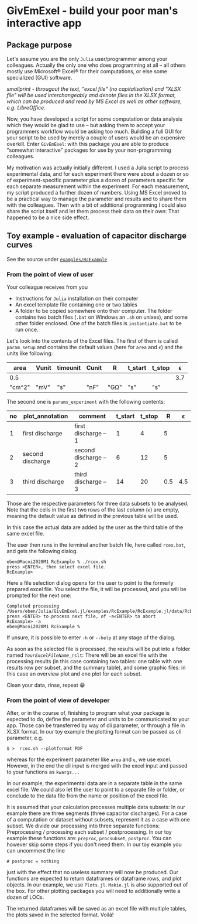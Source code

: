 # GivEmExel - build your poor man's interactive app

## Package purpose

Let's assume you are the only `Julia`  user/programmer among your colleagues. Actually the only one who does programming at all – all others mostly use Microsoft® Excel® for their computations, or else some specialized (GUI) software. 

*smallprint - througout the text, "excel file" (no capitalisation) and "XLSX file" will be used interchangeably and denote files in the XLSX format, which can be produced and read by MS Excel as well as other software, e.g. LibreOffice.*

Now, you have developed a script for some computation or data analysis which they would be glad to use – but asking them to accept your programmers workflow would be asking too much. Building a full GUI for your script to be used by merely a couple of users would be an expensive overkill. Enter `GivEmExel`: with this package you are able to produce "somewhat interactive" packages for use by your non-programming colleagues.

My motivation was actually initially different. I used a Julia script to process experimental data, and for each experiment there were about a dozen or so of experiment-specific parameter plus a dozen of parameters specific for each separate measurement within the experiment. For each measurement, my script produced a further dozen of numbers. Using MS Excel proved to be a practical way to manage the parameter and results and to share them with the colleagues. Then with a bit of additional programming I could also share the script itself and let them process their data on their own: That happened to be a nice side effect.

## Toy example - evaluation of capacitor discharge curves

See the source under [`examples/RcExample`](https://github.com/Eben60/GivEmExel.jl/tree/main/examples/RcExample)

### From the point of view of user

Your colleague receives from you
* Instructions for `Julia` installation on their computer
* An excel template file containing one or two tables
* A folder to be copied somewhere onto their computer. The folder contains two batch files (`.bat` on Windows an `.sh` on unixes), and some other folder enclosed. One of the batch files is `instantiate.bat` to be run once.

Let's look into the contents of the Excel files. The first of them is called `param_setup` and contains the default values (here for `area` and `ϵ`) and the units like following:

area|Vunit|timeunit|Cunit|R|t_start|t_stop|ϵ
---|---|---|---|---|---|---|---
0.5|||||||3.7
"cm^2"|"mV"|"s"|"nF"|"GΩ"|"s"|"s"|

The second one is `params_experiment` with the following contents:

no|plot_annotation|comment|t_start|t_stop|R|ϵ
---|---|---|---|---|---|---
1|first discharge|first discharge – 1|1|4|5|
2|second discharge|second discharge – 2|6|12|5|
3|third discharge|third discharge – 3|14|20|0.5|4.5

Those are the respective parameters for three data subsets to be analysed. Note that the cells in the first two rows of the last column (`ϵ`) are empty, meaning the default value as defined in the previous table will be used.

In this case the actual data are added by the user as the third table of the same excel file.

The user then runs in the terminal another batch file, here called `rcex.bat`, and gets the following dialog.

```
eben@Macni2020M1 RcExample % ./rcex.sh 
press <ENTER>, then select excel file.
RcExample> 
```
Here a file selection dialog opens for the user to point to the formerly prepared excel file. You select the file, it will be processed, and you will be prompted for the next one:

```
Completed processing /Users/eben/Julia/GivEmExel.jl/examples/RcExample/RcExample.jl/data/RcExampleData.xlsx
press <ENTER> to process next file, of -a<ENTER> to abort 
RcExample> -a
eben@Macni2020M1 RcExample % 
```

If unsure, it is possible to enter `-h` or `--help` at any stage of the dialog.

As soon as the selected file is processed, the results will be put into a folder named *`YourExcelFileName`*`_rslt`: There will be an excel file with the processing results (in this case containing two tables: one table with one results row per subset, and the summary table), and some graphic files: in this case an overview plot and one plot for each subset.

Clean your data, rinse, repeat 😁

### From the point of view of developer

After, or in the course of, finishing to program what your package is expected to do, define the parameter and units to be communicated to your app. Those can be transferred by way of cli parameter, or through a file in XLSX format. In our toy example the plotting format can be passed as cli parameter, e.g.
```
$ >  rcex.sh --plotformat PDF
```
whereas for the experiment parameter like `area` and `ϵ`, we use excel. However, in the end the cli input is merged with the excel input and passed to your functions as `kwargs...`

In our example, the experimental data are in a separate table in the same excel file. We could also let the user to point to a separate file or folder, or conclude to the data file from the name or position of the excel file.

It is assumed that your calculation processes multiple data subsets: In our example there are three segments (three capacitor discharges). For a case of a computation or dataset without subsets, represent it as a case with one subset. We divide our processing into three separate functions: Preprocessing / processing each subset / postprocessing. In our toy example these functions are: `preproc`, `procsubset`, `postproc`. You can however skip some steps if you don't need them. In our toy example you can uncomment the line 
```
# postproc = nothing 
```
just with the effect that no useless summary will now be produced. Our functions are expected to return dataframes or dataframe rows, and plot objects. In our example, we use `Plots.jl`. `Makie.jl` is also supported out of the box. For other plotting packages you will need to additionally write a dozen of LOCs.

The returned dataframes will be saved as an excel file with multiple tables, the plots saved in the selected format. Voilà!
